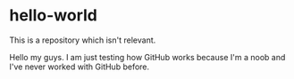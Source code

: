 # hello-world
This is a repository which isn't relevant.

Hello my guys. I am just testing how GitHub works because I'm a noob and I've never worked with GitHub before.
